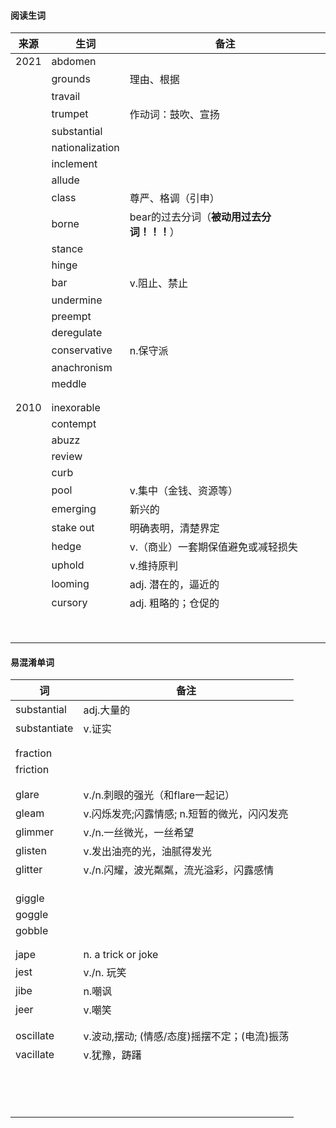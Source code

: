 #### 阅读生词

| 来源 | 生词            | 备注                                       |
| ---- | --------------- | ------------------------------------------ |
| 2021 | abdomen         |                                            |
|      | grounds         | 理由、根据                                 |
|      | travail         |                                            |
|      | trumpet         | 作动词：鼓吹、宣扬                         |
|      | substantial     |                                            |
|      | nationalization |                                            |
|      | inclement       |                                            |
|      | allude          |                                            |
|      | class           | 尊严、格调（引申）                         |
|      | borne           | bear的过去分词（**被动用过去分词！！！**） |
|      | stance          |                                            |
|      | hinge           |                                            |
|      | bar             | v.阻止、禁止                               |
|      | undermine       |                                            |
|      | preempt         |                                            |
|      | deregulate      |                                            |
|      | conservative    | n.保守派                                   |
|      | anachronism     |                                            |
|      | meddle          |                                            |
|      |                 |                                            |
|      |                 |                                            |
| 2010 | inexorable      |                                            |
|      | contempt        |                                            |
|      | abuzz           |                                            |
|      | review          |                                            |
|      | curb            |                                            |
|      | pool            | v.集中（金钱、资源等）                     |
|      | emerging        | 新兴的                                     |
|      | stake out       | 明确表明，清楚界定                         |
|      | hedge           | v.（商业）一套期保值避免或减轻损失         |
|      | uphold          | v.维持原判                                 |
|      | looming         | adj. 潜在的，逼近的                        |
|      | cursory         | adj. 粗略的；仓促的                        |
|      |                 |                                            |
|      |                 |                                            |
|      |                 |                                            |
|      |                 |                                            |
|      |                 |                                            |
|      |                 |                                            |
|      |                 |                                            |
|      |                 |                                            |











#### 易混淆单词

| 词           | 备注                                         |
| ------------ | -------------------------------------------- |
| substantial  | adj.大量的                                   |
| substantiate | v.证实                                       |
|              |                                              |
|              |                                              |
| fraction     |                                              |
| friction     |                                              |
|              |                                              |
|              |                                              |
| glare        | v./n.刺眼的强光（和flare一起记）             |
| gleam        | v.闪烁发亮;闪露情感; n.短暂的微光，闪闪发亮  |
| glimmer      | v./n.一丝微光，一丝希望                      |
| glisten      | v.发出油亮的光，油腻得发光                   |
| glitter      | v./n.闪耀，波光粼粼，流光溢彩，闪露感情      |
|              |                                              |
|              |                                              |
|              |                                              |
| giggle       |                                              |
| goggle       |                                              |
| gobble       |                                              |
|              |                                              |
|              |                                              |
| jape         | n. a trick or joke                           |
| jest         | v./n. 玩笑                                   |
| jibe         | n.嘲讽                                       |
| jeer         | v.嘲笑                                       |
|              |                                              |
|              |                                              |
| oscillate    | v.波动,摆动; (情感/态度)摇摆不定；(电流)振荡 |
| vacillate    | v.犹豫，踌躇                                 |
|              |                                              |
|              |                                              |
|              |                                              |
|              |                                              |
|              |                                              |
|              |                                              |
|              |                                              |
|              |                                              |
|              |                                              |
|              |                                              |
|              |                                              |
|              |                                              |
|              |                                              |
|              |                                              |
